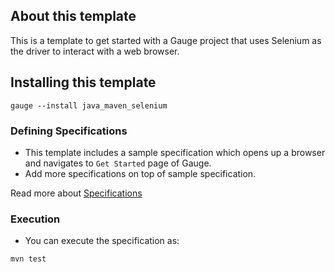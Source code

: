## About this template

This is a template to get started with a Gauge project that uses Selenium as the driver to interact with a web browser.

## Installing this template

    gauge --install java_maven_selenium

### Defining Specifications

* This template includes a sample specification which opens up a browser and navigates to `Get Started` page of Gauge.
* Add more specifications on top of sample specification.

Read more about [Specifications](http://getgauge.io/documentation/user/current/specifications/README.html)

### Execution

* You can execute the specification as:

```
mvn test
```
